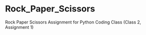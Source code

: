 # Rock_Paper_Scissors
Rock Paper Scissors Assignment for Python Coding Class (Class 2, Assignment 1)
